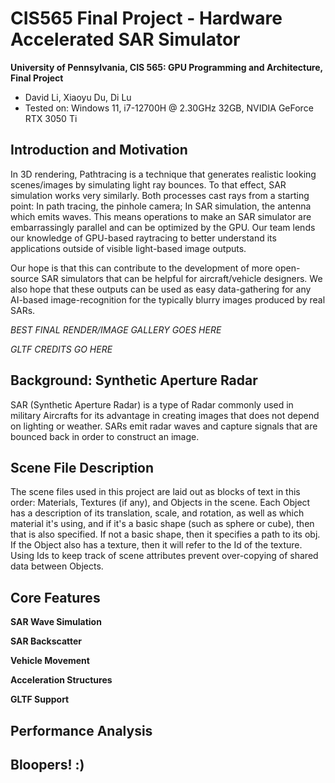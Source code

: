 CIS565 Final Project - Hardware Accelerated SAR Simulator
================

**University of Pennsylvania, CIS 565: GPU Programming and Architecture, Final Project**

* David Li, Xiaoyu Du, Di Lu
* Tested on: Windows 11, i7-12700H @ 2.30GHz 32GB, NVIDIA GeForce RTX 3050 Ti

## Introduction and Motivation

In 3D rendering, Pathtracing is a technique that generates realistic looking scenes/images by simulating light ray bounces. To that effect, SAR simulation works very similarly. Both processes cast rays from a starting point: In path tracing, the pinhole camera; In SAR simulation, the antenna which emits waves. This means operations to make an SAR simulator are embarrassingly parallel and can be optimized by the GPU. Our team lends our knowledge of GPU-based raytracing to better understand its applications outside of visible light-based image outputs. 

Our hope is that this can contribute to the development of more open-source SAR simulators that can be helpful for aircraft/vehicle designers. We also hope that these outputs can be used as easy data-gathering for any AI-based image-recognition for the typically blurry images produced by real SARs.

_BEST FINAL RENDER/IMAGE GALLERY GOES HERE_

_GLTF CREDITS GO HERE_

## Background: Synthetic Aperture Radar

SAR (Synthetic Aperture Radar) is a type of Radar commonly used in military Aircrafts for its advantage in creating images that does not depend on lighting or weather. SARs emit radar waves and capture signals that are bounced back in order to construct an image. 

## Scene File Description

The scene files used in this project are laid out as blocks of text in this order: Materials, Textures (if any), and Objects in the scene. Each Object has a description of its translation, scale, and rotation, as well as which material it's using, and if it's a basic shape (such as sphere or cube), then that is also specified. If not a basic shape, then it specifies a path to its obj. If the Object also has a texture, then it will refer to the Id of the texture. Using Ids to keep track of scene attributes prevent over-copying of shared data between Objects.

## Core Features

**SAR Wave Simulation**

**SAR Backscatter**

**Vehicle Movement**

**Acceleration Structures**

**GLTF Support**

## Performance Analysis

## Bloopers! :)

